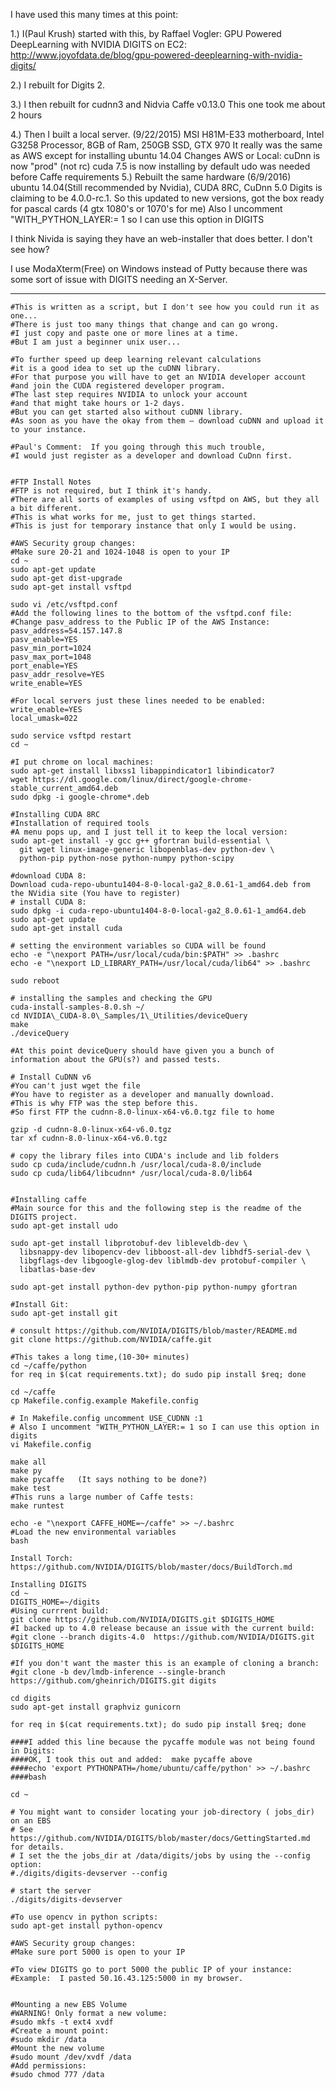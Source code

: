 I have used this many times at this point:

1.) I(Paul Krush) started with this, by Raffael Vogler:
GPU Powered DeepLearning with NVIDIA DIGITS on EC2:
http://www.joyofdata.de/blog/gpu-powered-deeplearning-with-nvidia-digits/

2.) I rebuilt for Digits 2.

3.) I then rebuilt for cudnn3 and Nidvia Caffe v0.13.0 
	This one took me about 2 hours
	
4.) Then I built a local server. (9/22/2015)
	MSI H81M-E33 motherboard, Intel G3258 Processor, 8GB of Ram, 250GB SSD, GTX 970
	It really was the same as AWS except for installing ubuntu 14.04
	Changes AWS or Local:
		cuDnn is now "prod" (not rc) 
		cuda 7.5 is now installing by default
		udo was needed before Caffe requirements
5.) Rebuilt the same hardware (6/9/2016)  	
	ubuntu 14.04(Still recommended by Nvidia), CUDA 8RC, CuDnn 5.0 
	Digits is claiming to be 4.0.0-rc.1.
	So this updated to new versions, got the box ready for pascal cards (4 gtx 1080's or 1070's for me) 
	Also I uncomment "WITH_PYTHON_LAYER:= 1 so I can use this option in DIGITS	

I think Nivida is saying they have an web-installer that does better. I don't see how?

I use ModaXterm(Free) on Windows instead of Putty because there was some sort of issue with 
	DIGITS needing an X-Server. 
*************************************************************************
```
#This is written as a script, but I don't see how you could run it as one...
#There is just too many things that change and can go wrong. 
#I just copy and paste one or more lines at a time. 
#But I am just a beginner unix user...

#To further speed up deep learning relevant calculations 
#it is a good idea to set up the cuDNN library.
#For that purpose you will have to get an NVIDIA developer account
#and join the CUDA registered developer program. 
#The last step requires NVIDIA to unlock your account 
#and that might take hours or 1-2 days.
#But you can get started also without cuDNN library. 
#As soon as you have the okay from them – download cuDNN and upload it to your instance.

#Paul's Comment:  If you going through this much trouble, 
#I would just register as a developer and download CuDnn first. 


#FTP Install Notes
#FTP is not required, but I think it's handy. 
#There are all sorts of examples of using vsftpd on AWS, but they all a bit different. 
#This is what works for me, just to get things started. 
#This is just for temporary instance that only I would be using. 

#AWS Security group changes: 
#Make sure 20-21 and 1024-1048 is open to your IP
cd ~
sudo apt-get update
sudo apt-get dist-upgrade
sudo apt-get install vsftpd

sudo vi /etc/vsftpd.conf
#Add the following lines to the bottom of the vsftpd.conf file:
#Change pasv_address to the Public IP of the AWS Instance:
pasv_address=54.157.147.8
pasv_enable=YES
pasv_min_port=1024
pasv_max_port=1048
port_enable=YES
pasv_addr_resolve=YES
write_enable=YES

#For local servers just these lines needed to be enabled:
write_enable=YES
local_umask=022

sudo service vsftpd restart
cd ~

#I put chrome on local machines:
sudo apt-get install libxss1 libappindicator1 libindicator7
wget https://dl.google.com/linux/direct/google-chrome-stable_current_amd64.deb
sudo dpkg -i google-chrome*.deb

#Installing CUDA 8RC
#Installation of required tools
#A menu pops up, and I just tell it to keep the local version:
sudo apt-get install -y gcc g++ gfortran build-essential \
  git wget linux-image-generic libopenblas-dev python-dev \
  python-pip python-nose python-numpy python-scipy
 
#download CUDA 8:
Download cuda-repo-ubuntu1404-8-0-local-ga2_8.0.61-1_amd64.deb from the NVidia site (You have to register)
# install CUDA 8:
sudo dpkg -i cuda-repo-ubuntu1404-8-0-local-ga2_8.0.61-1_amd64.deb
sudo apt-get update
sudo apt-get install cuda

# setting the environment variables so CUDA will be found
echo -e "\nexport PATH=/usr/local/cuda/bin:$PATH" >> .bashrc
echo -e "\nexport LD_LIBRARY_PATH=/usr/local/cuda/lib64" >> .bashrc
 
sudo reboot
 
# installing the samples and checking the GPU
cuda-install-samples-8.0.sh ~/
cd NVIDIA\_CUDA-8.0\_Samples/1\_Utilities/deviceQuery  
make 
./deviceQuery

#At this point deviceQuery should have given you a bunch of information about the GPU(s?) and passed tests. 

# Install CuDNN v6
#You can't just wget the file
#You have to register as a developer and manually download. 
#This is why FTP was the step before this. 
#So first FTP the cudnn-8.0-linux-x64-v6.0.tgz file to home

gzip -d cudnn-8.0-linux-x64-v6.0.tgz
tar xf cudnn-8.0-linux-x64-v6.0.tgz

# copy the library files into CUDA's include and lib folders
sudo cp cuda/include/cudnn.h /usr/local/cuda-8.0/include
sudo cp cuda/lib64/libcudnn* /usr/local/cuda-8.0/lib64


#Installing caffe
#Main source for this and the following step is the readme of the DIGITS project.
sudo apt-get install udo

sudo apt-get install libprotobuf-dev libleveldb-dev \
  libsnappy-dev libopencv-dev libboost-all-dev libhdf5-serial-dev \
  libgflags-dev libgoogle-glog-dev liblmdb-dev protobuf-compiler \
  libatlas-base-dev
 
sudo apt-get install python-dev python-pip python-numpy gfortran

#Install Git:
sudo apt-get install git

# consult https://github.com/NVIDIA/DIGITS/blob/master/README.md
git clone https://github.com/NVIDIA/caffe.git   
 
#This takes a long time,(10-30+ minutes)
cd ~/caffe/python
for req in $(cat requirements.txt); do sudo pip install $req; done
 
cd ~/caffe
cp Makefile.config.example Makefile.config
 
# In Makefile.config uncomment USE_CUDNN :1 
# Also I uncomment "WITH_PYTHON_LAYER:= 1 so I can use this option in digits
vi Makefile.config

make all
make py
make pycaffe   (It says nothing to be done?)
make test
#This runs a large number of Caffe tests:
make runtest

echo -e "\nexport CAFFE_HOME=~/caffe" >> ~/.bashrc
#Load the new environmental variables
bash

Install Torch:
https://github.com/NVIDIA/DIGITS/blob/master/docs/BuildTorch.md

Installing DIGITS
cd ~
DIGITS_HOME=~/digits
#Using currrent build:
git clone https://github.com/NVIDIA/DIGITS.git $DIGITS_HOME
#I backed up to 4.0 release because an issue with the current build:
#git clone --branch digits-4.0  https://github.com/NVIDIA/DIGITS.git $DIGITS_HOME

#If you don't want the master this is an example of cloning a branch:
#git clone -b dev/lmdb-inference --single-branch https://github.com/gheinrich/DIGITS.git digits

cd digits
sudo apt-get install graphviz gunicorn

for req in $(cat requirements.txt); do sudo pip install $req; done

####I added this line because the pycaffe module was not being found in Digits:
####OK, I took this out and added:  make pycaffe above
####echo 'export PYTHONPATH=/home/ubuntu/caffe/python' >> ~/.bashrc 
####bash 

cd ~

# You might want to consider locating your job-directory ( jobs_dir) on an EBS 
# See https://github.com/NVIDIA/DIGITS/blob/master/docs/GettingStarted.md for details. 
# I set the the jobs_dir at /data/digits/jobs by using the --config option:
#./digits/digits-devserver --config

# start the server
./digits/digits-devserver

#To use opencv in python scripts:
sudo apt-get install python-opencv

#AWS Security group changes: 
#Make sure port 5000 is open to your IP

#To view DIGITS go to port 5000 the public IP of your instance:
#Example:  I pasted 50.16.43.125:5000 in my browser. 


#Mounting a new EBS Volume
#WARNING! Only format a new volume:
#sudo mkfs -t ext4 xvdf
#Create a mount point:
#sudo mkdir /data
#Mount the new volume
#sudo mount /dev/xvdf /data
#Add permissions:
#sudo chmod 777 /data
```
